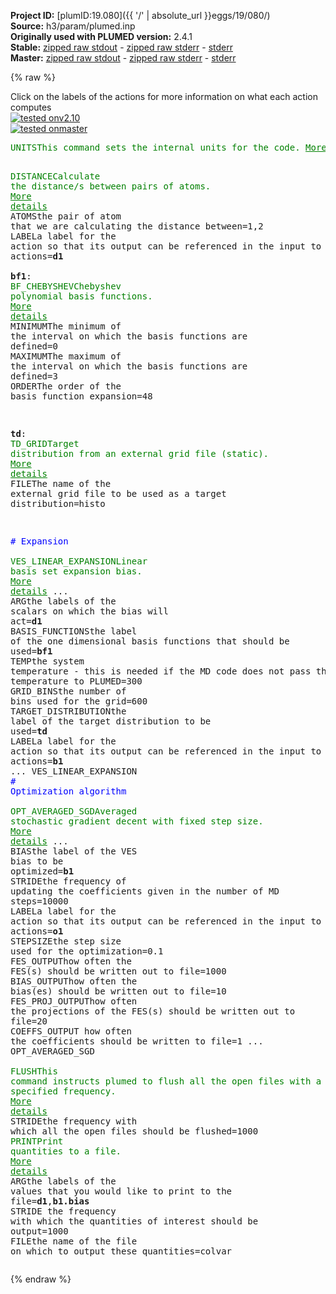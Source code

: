 **Project ID:** [plumID:19.080]({{ '/' | absolute_url }}eggs/19/080/)  
**Source:** h3/param/plumed.inp  
**Originally used with PLUMED version:** 2.4.1  
**Stable:** [zipped raw stdout](plumed.inp.plumed.stdout.txt.zip) - [zipped raw stderr](plumed.inp.plumed.stderr.txt.zip) - [stderr](plumed.inp.plumed.stderr)  
**Master:** [zipped raw stdout](plumed.inp.plumed_master.stdout.txt.zip) - [zipped raw stderr](plumed.inp.plumed_master.stderr.txt.zip) - [stderr](plumed.inp.plumed_master.stderr)  

{% raw %}
<div class="plumedpreheader">
<div class="headerInfo" id="value_details_data/h3/param/plumed.inp"> Click on the labels of the actions for more information on what each action computes </div>
<div class="containerBadge">
<div class="headerBadge"><a href="plumed.inp.plumed.stderr"><img src="https://img.shields.io/badge/v2.10-passing-green.svg" alt="tested onv2.10" /></a></div>
<div class="headerBadge"><a href="plumed.inp.plumed_master.stderr"><img src="https://img.shields.io/badge/master-passing-green.svg" alt="tested onmaster" /></a></div>
</div>
</div>
<pre class="plumedlisting">
<span class="plumedtooltip" style="color:green">UNITS<span class="right">This command sets the internal units for the code. <a href="https://www.plumed.org/doc-master/user-doc/html/UNITS" style="color:green">More details</a><i></i></span></span> <span class="plumedtooltip">LENGTH<span class="right">the units of lengths<i></i></span></span>=A <span class="plumedtooltip">TIME<span class="right">the units of time<i></i></span></span>=fs <span class="plumedtooltip">ENERGY<span class="right">the units of energy<i></i></span></span>=kcal/mol

<span style="display:none;" id="data/h3/param/plumed.inp">The UNITS action with label <b></b> calculates something</span><span class="plumedtooltip" style="color:green">DISTANCE<span class="right">Calculate the distance/s between pairs of atoms. <a href="https://www.plumed.org/doc-master/user-doc/html/DISTANCE" style="color:green">More details</a><i></i></span></span> <span class="plumedtooltip">ATOMS<span class="right">the pair of atom that we are calculating the distance between<i></i></span></span>=1,2 <span class="plumedtooltip">LABEL<span class="right">a label for the action so that its output can be referenced in the input to other actions<i></i></span></span>=<b name="data/h3/param/plumed.inpd1" onclick='showPath("data/h3/param/plumed.inp","data/h3/param/plumed.inpd1","data/h3/param/plumed.inpd1","brown")'>d1</b>
<br/><span style="display:none;" id="data/h3/param/plumed.inpd1">The DISTANCE action with label <b>d1</b> calculates the following quantities:<table  align="center" frame="void" width="95%" cellpadding="5%"><tr><td width="5%"><b> Quantity </b>  </td><td><b> Description </b> </td></tr><tr><td width="5%">d1.value</td><td>the DISTANCE between this pair of atoms</td></tr></table></span><b name="data/h3/param/plumed.inpbf1" onclick='showPath("data/h3/param/plumed.inp","data/h3/param/plumed.inpbf1","data/h3/param/plumed.inpbf1","brown")'>bf1</b>: <span class="plumedtooltip" style="color:green">BF_CHEBYSHEV<span class="right">Chebyshev polynomial basis functions. <a href="https://www.plumed.org/doc-master/user-doc/html/BF_CHEBYSHEV" style="color:green">More details</a><i></i></span></span> <span class="plumedtooltip">MINIMUM<span class="right">The minimum of the interval on which the basis functions are defined<i></i></span></span>=0 <span class="plumedtooltip">MAXIMUM<span class="right">The maximum of the interval on which the basis functions are defined<i></i></span></span>=3 <span class="plumedtooltip">ORDER<span class="right">The order of the basis function expansion<i></i></span></span>=48

<span style="display:none;" id="data/h3/param/plumed.inpbf1">The BF_CHEBYSHEV action with label <b>bf1</b> calculates something</span><b name="data/h3/param/plumed.inptd" onclick='showPath("data/h3/param/plumed.inp","data/h3/param/plumed.inptd","data/h3/param/plumed.inptd","brown")'>td</b>: <span class="plumedtooltip" style="color:green">TD_GRID<span class="right">Target distribution from an external grid file (static). <a href="https://www.plumed.org/doc-master/user-doc/html/TD_GRID" style="color:green">More details</a><i></i></span></span> <span class="plumedtooltip">FILE<span class="right">The name of the external grid file to be used as a target distribution<i></i></span></span>=histo

<span style="color:blue" class="comment"># Expansion</span>
<br/><span style="display:none;" id="data/h3/param/plumed.inptd">The TD_GRID action with label <b>td</b> calculates something</span><span class="plumedtooltip" style="color:green">VES_LINEAR_EXPANSION<span class="right">Linear basis set expansion bias. <a href="https://www.plumed.org/doc-master/user-doc/html/VES_LINEAR_EXPANSION" style="color:green">More details</a><i></i></span></span> ...
 <span class="plumedtooltip">ARG<span class="right">the labels of the scalars on which the bias will act<i></i></span></span>=<b name="data/h3/param/plumed.inpd1">d1</b>
 <span class="plumedtooltip">BASIS_FUNCTIONS<span class="right">the label of the one dimensional basis functions that should be used<i></i></span></span>=<b name="data/h3/param/plumed.inpbf1">bf1</b>
 <span class="plumedtooltip">TEMP<span class="right">the system temperature - this is needed if the MD code does not pass the temperature to PLUMED<i></i></span></span>=300
 <span class="plumedtooltip">GRID_BINS<span class="right">the number of bins used for the grid<i></i></span></span>=600
 <span class="plumedtooltip">TARGET_DISTRIBUTION<span class="right">the label of the target distribution to be used<i></i></span></span>=<b name="data/h3/param/plumed.inptd">td</b>
 <span class="plumedtooltip">LABEL<span class="right">a label for the action so that its output can be referenced in the input to other actions<i></i></span></span>=<b name="data/h3/param/plumed.inpb1" onclick='showPath("data/h3/param/plumed.inp","data/h3/param/plumed.inpb1","data/h3/param/plumed.inpb1","brown")'>b1</b>
... VES_LINEAR_EXPANSION
<br/><span style="color:blue" class="comment"># Optimization algorithm</span>
<br/><span style="display:none;" id="data/h3/param/plumed.inpb1">The VES_LINEAR_EXPANSION action with label <b>b1</b> calculates the following quantities:<table  align="center" frame="void" width="95%" cellpadding="5%"><tr><td width="5%"><b> Quantity </b>  </td><td><b> Description </b> </td></tr><tr><td width="5%">b1.bias</td><td>the instantaneous value of the bias potential</td></tr><tr><td width="5%">b1.force2</td><td>the instantaneous value of the squared force due to this bias potential</td></tr></table></span><span class="plumedtooltip" style="color:green">OPT_AVERAGED_SGD<span class="right">Averaged stochastic gradient decent with fixed step size. <a href="https://www.plumed.org/doc-master/user-doc/html/OPT_AVERAGED_SGD" style="color:green">More details</a><i></i></span></span> ...
  <span class="plumedtooltip">BIAS<span class="right">the label of the VES bias to be optimized<i></i></span></span>=<b name="data/h3/param/plumed.inpb1">b1</b>
  <span class="plumedtooltip">STRIDE<span class="right">the frequency of updating the coefficients given in the number of MD steps<i></i></span></span>=10000
  <span class="plumedtooltip">LABEL<span class="right">a label for the action so that its output can be referenced in the input to other actions<i></i></span></span>=<b name="data/h3/param/plumed.inpo1" onclick='showPath("data/h3/param/plumed.inp","data/h3/param/plumed.inpo1","data/h3/param/plumed.inpo1","brown")'>o1</b>
  <span class="plumedtooltip">STEPSIZE<span class="right">the step size used for the optimization<i></i></span></span>=0.1
  <span class="plumedtooltip">FES_OUTPUT<span class="right">how often the FES(s) should be written out to file<i></i></span></span>=1000
  <span class="plumedtooltip">BIAS_OUTPUT<span class="right">how often the bias(es) should be written out to file<i></i></span></span>=10
  <span class="plumedtooltip">FES_PROJ_OUTPUT<span class="right">how often the projections of the FES(s) should be written out to file<i></i></span></span>=20
  <span class="plumedtooltip">COEFFS_OUTPUT<span class="right"> how often the coefficients should be written to file<i></i></span></span>=1
... OPT_AVERAGED_SGD
<br/><span style="display:none;" id="data/h3/param/plumed.inpo1">The OPT_AVERAGED_SGD action with label <b>o1</b> calculates the following quantities:<table  align="center" frame="void" width="95%" cellpadding="5%"><tr><td width="5%"><b> Quantity </b>  </td><td><b> Description </b> </td></tr><tr><td width="5%">o1.value</td><td>a scalar</td></tr></table></span><span class="plumedtooltip" style="color:green">FLUSH<span class="right">This command instructs plumed to flush all the open files with a user specified frequency. <a href="https://www.plumed.org/doc-master/user-doc/html/FLUSH" style="color:green">More details</a><i></i></span></span> <span class="plumedtooltip">STRIDE<span class="right">the frequency with which all the open files should be flushed<i></i></span></span>=1000
<span class="plumedtooltip" style="color:green">PRINT<span class="right">Print quantities to a file. <a href="https://www.plumed.org/doc-master/user-doc/html/PRINT" style="color:green">More details</a><i></i></span></span> <span class="plumedtooltip">ARG<span class="right">the labels of the values that you would like to print to the file<i></i></span></span>=<b name="data/h3/param/plumed.inpd1">d1</b>,<b name="data/h3/param/plumed.inpb1">b1.bias</b> <span class="plumedtooltip">STRIDE<span class="right"> the frequency with which the quantities of interest should be output<i></i></span></span>=1000 <span class="plumedtooltip">FILE<span class="right">the name of the file on which to output these quantities<i></i></span></span>=colvar
</pre>
{% endraw %}
